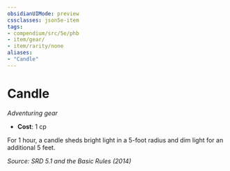 ```yaml
---
obsidianUIMode: preview
cssclasses: json5e-item
tags:
- compendium/src/5e/phb
- item/gear/
- item/rarity/none
aliases: 
- "Candle"
---
```

# Candle
*Adventuring gear*  

- **Cost**: 1 cp

For 1 hour, a candle sheds bright light in a 5-foot radius and dim light for an additional 5 feet.

*Source: SRD 5.1 and the Basic Rules (2014)*